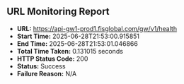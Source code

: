 ## URL Monitoring Report

- **URL:** https://api-gw1-prod1.fisglobal.com/gw/v1/health
- **Start Time:** 2025-06-28T21:53:00.915851
- **End Time:** 2025-06-28T21:53:01.046866
- **Total Time Taken:** 0.131015 seconds
- **HTTP Status Code:** 200
- **Status:** Success
- **Failure Reason:** N/A

